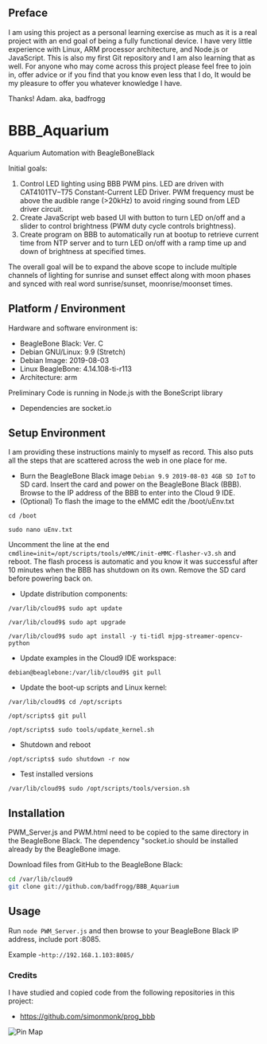 ## Preface
I am using this project as a personal learning exercise as much as it is a real project with an end goal of being a fully functional device. I have very little experience with Linux, ARM processor architecture, and Node.js or JavaScript. This is also my first Git repository and I am also learning that as well.
For anyone who may come across this project please feel free to join in, offer advice or if you find that you know even less that I do, It would be my pleasure to offer you whatever knowledge I have.

Thanks! Adam. aka, badfrogg

# BBB_Aquarium
Aquarium Automation with BeagleBoneBlack

Initial goals:
1. Control LED lighting using BBB PWM pins. LED are driven with CAT4101TV−T75 Constant-Current LED Driver. PWM frequency must be above the audible range (>20kHz) to avoid ringing sound from LED driver circuit.
2. Create JavaScript web based UI with button to turn LED on/off and a slider to control brightness (PWM duty cycle controls brightness).
3. Create program on BBB to automatically run at bootup to retrieve current time from NTP server and to turn LED on/off with a ramp time up and down of brightness at specified times.

The overall goal will be to expand the above scope to include multiple channels of lighting for sunrise and sunset effect along with moon phases and synced with real word sunrise/sunset, moonrise/moonset times.


## Platform / Environment

Hardware and software environment is:
* BeagleBone Black: Ver. C
* Debian GNU/Linux: 9.9 (Stretch)
* Debian Image:     2019-08-03
* Linux BeagleBone: 4.14.108-ti-r113
* Architecture:     arm

Preliminary Code is running in Node.js with the BoneScript library
* Dependencies are socket.io

## Setup Environment

I am providing these instructions mainly to myself as record. This also puts all the steps that are scattered across the web in one place for me.

* Burn the BeagleBone Black image ```Debian 9.9 2019-08-03 4GB SD IoT``` to SD card.
Insert the card and power on the BeagleBone Black (BBB). Browse to the IP address of the BBB to enter into the Cloud 9 IDE.
* (Optional) To flash the image to the eMMC edit the /boot/uEnv.txt

```cd /boot```

```sudo nano uEnv.txt```

Uncomment the line at the end ```cmdline=init=/opt/scripts/tools/eMMC/init-eMMC-flasher-v3.sh``` and reboot. The flash process is automatic and you know it was successful after 10 minutes when the BBB has shutdown on its own. Remove the SD card before powering back on.
* Update distribution components:

```/var/lib/cloud9$ sudo apt update```

```/var/lib/cloud9$ sudo apt upgrade```

```/var/lib/cloud9$ sudo apt install -y ti-tidl mjpg-streamer-opencv-python```

* Update examples in the Cloud9 IDE workspace:

```debian@beaglebone:/var/lib/cloud9$ git pull```

* Update the boot-up scripts and Linux kernel:

```/var/lib/cloud9$ cd /opt/scripts```

```/opt/scripts$ git pull```

```/opt/scripts$ sudo tools/update_kernel.sh```

* Shutdown and reboot

```/opt/scripts$ sudo shutdown -r now```

* Test installed versions

```/var/lib/cloud9$ sudo /opt/scripts/tools/version.sh```



## Installation
PWM_Server.js and PWM.html need to be copied to the same directory in the BeagleBone Black. The dependency "socket.io should be installed already by the BeagleBone image.

Download files from GitHub to the BeagleBone Black:

````sh
cd /var/lib/cloud9
git clone git://github.com/badfrogg/BBB_Aquarium
````


## Usage
Run  ```node PWM_Server.js``` and then browse to your BeagleBone Black IP address, include port :8085.

Example -``` http://192.168.1.103:8085/ ```

### Credits
I have studied and copied code from the following repositories in this project:
* https://github.com/simonmonk/prog_bbb

![Pin Map](https://github.com/badfrogg/BBB_Aquarium/blob/master/beaglebone_black_pinmap.png)
